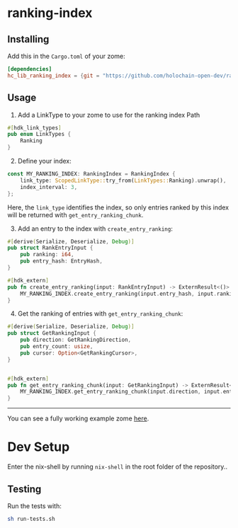 # ranking-index

## Installing

Add this in the `Cargo.toml` of your zome:

```toml
[dependencies]
hc_lib_ranking_index = {git = "https://github.com/holochain-open-dev/ranking-index", branch = "main", package = "hc_lib_ranking_index"}
```

## Usage

1. Add a LinkType to your zome to use for the ranking index Path

```rust
#[hdk_link_types]
pub enum LinkTypes {
    Ranking
}
```


2. Define your index:

```rust
const MY_RANKING_INDEX: RankingIndex = RankingIndex {
    link_type: ScopedLinkType::try_from(LinkTypes::Ranking).unwrap(),
    index_interval: 3,
};
```

Here, the `link_type` identifies the index, so only entries ranked by this index will be returned with `get_entry_ranking_chunk`.


3. Add an entry to the index with `create_entry_ranking`:

```rust
#[derive(Serialize, Deserialize, Debug)]
pub struct RankEntryInput {
    pub ranking: i64,
    pub entry_hash: EntryHash,
}

#[hdk_extern]
pub fn create_entry_ranking(input: RankEntryInput) -> ExternResult<()> {
    MY_RANKING_INDEX.create_entry_ranking(input.entry_hash, input.ranking, None)
}
```

4. Get the ranking of entries with `get_entry_ranking_chunk`:

```rust
#[derive(Serialize, Deserialize, Debug)]
pub struct GetRankingInput {
    pub direction: GetRankingDirection,
    pub entry_count: usize,
    pub cursor: Option<GetRankingCursor>,
}


#[hdk_extern]
pub fn get_entry_ranking_chunk(input: GetRankingInput) -> ExternResult<EntryRanking> {
    MY_RANKING_INDEX.get_entry_ranking_chunk(input.direction, input.entry_count, input.cursor)
}
```

---

You can see a fully working example zome [here](/example/zomes/example).

# Dev Setup

Enter the nix-shell by running `nix-shell` in the root folder of the repository..

## Testing

Run the tests with:

```bash
sh run-tests.sh
```